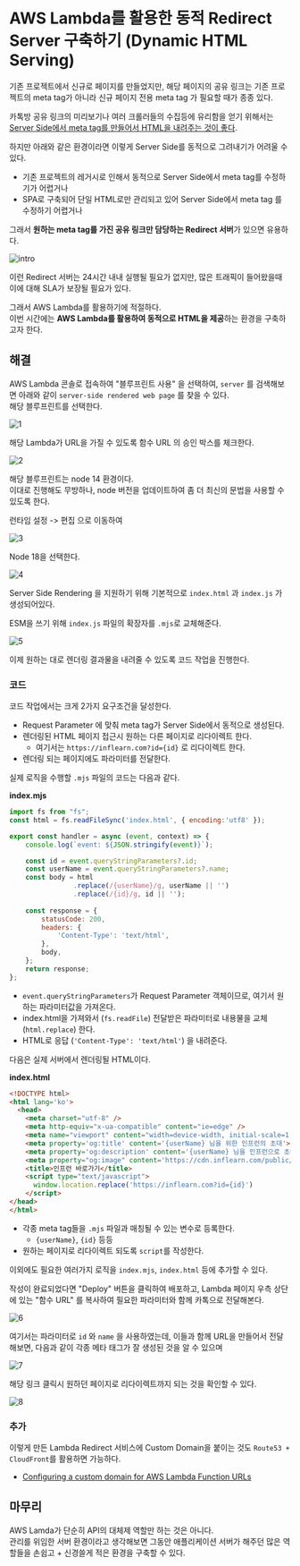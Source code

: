 # AWS Lambda를 활용한 동적 Redirect Server 구축하기 (Dynamic HTML Serving)

기존 프로젝트에서 신규로 페이지를 만들었지만, 해당 페이지의 공유 링크는 기존 프로젝트의 meta tag가 아니라 신규 페이지 전용 meta tag 가 필요할 때가 종종 있다.  

카톡방 공유 링크의 미리보기나 여러 크롤러들의 수집등에 유리함을 얻기 위해서는 [Server Side에서 meta tag를 만들어서 HTML을 내려주는 것이 좋다](https://stackoverflow.com/questions/64197301/does-setting-meta-tags-in-javascript-work-without-server-side-rendering).  
  
하지만 아래와 같은 환경이라면 이렇게 Server Side를 동적으로 그려내기가 어려울 수 있다.

- 기존 프로젝트의 레거시로 인해서 동적으로 Server Side에서 meta tag를 수정하기가 어렵거나
- SPA로 구축되어 단일 HTML로만 관리되고 있어 Server Side에서 meta tag 를 수정하기 어렵거나

그래서 **원하는 meta tag를 가진 공유 링크만 담당하는 Redirect 서버**가 있으면 유용하다.

![intro](./images/intro.png)

이런 Redirect 서버는 24시간 내내 실행될 필요가 없지만, 많은 트래픽이 들어왔을때 이에 대해 SLA가 보장될 필요가 있다.  
  
그래서 AWS Lambda를 활용하기에 적절하다.  
이번 시간에는 **AWS Lambda를 활용하여 동적으로 HTML을 제공**하는 환경을 구축하고자 한다.

## 해결

AWS Lambda 콘솔로 접속하여 "블루프린트 사용" 을 선택하여, `server` 를 검색해보면 아래와 같이 `server-side rendered web page` 를 찾을 수 있다.  
해당 블루프린트를 선택한다.

![1](./images/1.png)

해당 Lambda가 URL을 가질 수 있도록 함수 URL 의 승인 박스를 체크한다.

![2](./images/2.png)


해당 블루프린트는 node 14 환경이다.  
이대로 진행해도 무방하나, node 버전을 업데이트하여 좀 더 최신의 문법을 사용할 수 있도록 한다.  
  
런타임 설정 -> 편집 으로 이동하여

![3](./images/3.png)

Node 18을 선택한다.

![4](./images/4.png)

Server Side Rendering 을 지원하기 위해 기본적으로 `index.html` 과 `index.js` 가 생성되어있다.  

ESM을 쓰기 위해 `index.js` 파일의 확장자를 `.mjs`로 교체해준다.

![5](./images/5.png)

이제 원하는 대로 렌더링 결과물을 내려줄 수 있도록 코드 작업을 진행한다.

### 코드

코드 작업에서는 크게 2가지 요구조건을 달성한다.

- Request Parameter 에 맞춰 meta tag가 Server Side에서 동적으로 생성된다.
- 렌더링된 HTML 페이지 접근시 원하는 다른 페이지로 리다이렉트 한다.
  - 여기서는 `https://inflearn.com?id={id}` 로 리다이렉트 한다.
- 렌더링 되는 페이지에도 파라미터를 전달한다.

실제 로직을 수행할 `.mjs` 파일의 코드는 다음과 같다.

**index.mjs**

```js
import fs from "fs";
const html = fs.readFileSync('index.html', { encoding:'utf8' });

export const handler = async (event, context) => {
    console.log(`event: ${JSON.stringify(event)}`);

    const id = event.queryStringParameters?.id;
    const userName = event.queryStringParameters?.name;
    const body = html
                .replace(/{userName}/g, userName || '')
                .replace(/{id}/g, id || '');
                
    const response = {
        statusCode: 200,
        headers: {
            'Content-Type': 'text/html',
        },
        body,
    };
    return response;
};
```

- `event.queryStringParameters`가 Request Parameter 객체이므로, 여기서 원하는 파라미터값을 가져온다.
- index.html을 가져와서 (`fs.readFile`) 전달받은 파라미터로 내용물을 교체 (`html.replace`) 한다. 
- HTML로 응답 (`'Content-Type': 'text/html'`) 을 내려준다.

다음은 실제 서버에서 렌더링될 HTML이다.  

**index.html**

```html
<!DOCTYPE html>
<html lang='ko'>
  <head>
    <meta charset="utf-8" />
    <meta http-equiv="x-ua-compatible" content="ie=edge" />
    <meta name="viewport" content="width=device-width, initial-scale=1, shrink-to-fit=no" />
    <meta property='og:title' content='{userName} 님을 위한 인프런의 초대'>
    <meta property='og:description' content='{userName} 님을 인프런으로 초대합니다.'>
    <meta property="og:image" content='https://cdn.inflearn.com/public/courses/331266/cover/ac7b8703-f6c3-4ae6-b1e7-2073e458b0d5/331266-1.png' />
    <title>인프런 바로가기</title>
    <script type="text/javascript">
      window.location.replace('https://inflearn.com?id={id}')
    </script>
</head>
</html>
```

- 각종 meta tag들을 `.mjs` 파일과 매칭될 수 있는 변수로 등록한다.
  - `{userName}`, `{id}` 등등 
- 원하는 페이지로 리다이렉트 되도록 `script`를 작성한다.

이외에도 필요한 여러가지 로직을 `index.mjs`, `index.html` 등에 추가할 수 있다.  
  
작성이 완료되었다면 "Deploy" 버튼을 클릭하여 배포하고, Lambda 페이지 우측 상단에 있는 "함수 URL" 를 복사하여 필요한 파라미터와 함께 카톡으로 전달해본다.

![6](./images/6.png)

여기서는 파라미터로 `id` 와 `name` 을 사용하였는데, 이들과 함께 URL을 만들어서 전달해보면, 다음과 같이 각종 메타 태그가 잘 생성된 것을 알 수 있으며

![7](./images/7.png)

해당 링크 클릭시 원하던 페이지로 리다이렉트까지 되는 것을 확인할 수 있다.

![8](./images/8.png)

### 추가

이렇게 만든 Lambda Redirect 서비스에 Custom Domain을 붙이는 것도 `Route53 + CloudFront`를 활용하면 가능하다.  

- [Configuring a custom domain for AWS Lambda Function URLs](https://medium.com/@walid.karray/configuring-a-custom-domain-for-aws-lambda-function-url-with-serverless-framework-c0d78abdc253)

## 마무리

AWS Lamda가 단순히 API의 대체제 역할만 하는 것은 아니다.  
관리를 위임한 서버 환경이라고 생각해보면 그동안 애플리케이션 서버가 해주던 많은 역할들을 손쉽고 + 신경쓸게 적은 환경을 구축할 수 있다.